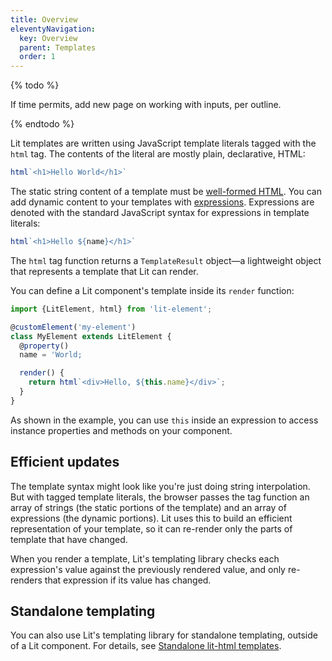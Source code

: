 ```yaml
---
title: Overview
eleventyNavigation:
  key: Overview
  parent: Templates
  order: 1
---
```


{% todo %}

If time permits, add new page on working with inputs, per outline.

{% endtodo %}

Lit templates are written using JavaScript template literals tagged with the `html` tag. The contents of the literal are mostly plain, declarative, HTML:

```js
html`<h1>Hello World</h1>`
```

The static string content of a template must be [well-formed HTML](/guide/templates/expressions#well-formed-html). You can add dynamic content to your templates with [expressions](/guide/templates/expressions). Expressions are denoted with the standard JavaScript syntax for expressions in template literals:

```js
html`<h1>Hello ${name}</h1>`
```

The `html` tag function returns a `TemplateResult` object—a lightweight object that represents a template that Lit can render.

You can define a Lit component's template inside its `render` function:

```js
import {LitElement, html} from 'lit-element';

@customElement('my-element')
class MyElement extends LitElement {
  @property()
  name = 'World;

  render() {
    return html`<div>Hello, ${this.name}</div>`;
  }
}
```

As shown in the example, you can use `this` inside an expression to access instance properties and methods on your component.

## Efficient updates

The template syntax might look like you're just doing string interpolation. But with tagged template literals, the browser passes the tag function an array of strings (the static portions of the template) and an array of expressions (the dynamic portions). Lit uses this to build an efficient representation of your template, so it can re-render only the parts of template that have changed.

When you render a template, Lit's templating library checks each expression's value against the previously rendered value, and only re-renders that expression if its value has changed.

## Standalone templating

You can also use Lit's templating library for standalone templating, outside of a Lit component. For details, see [Standalone lit-html templates](/guides/libraries/standalone-templates).
